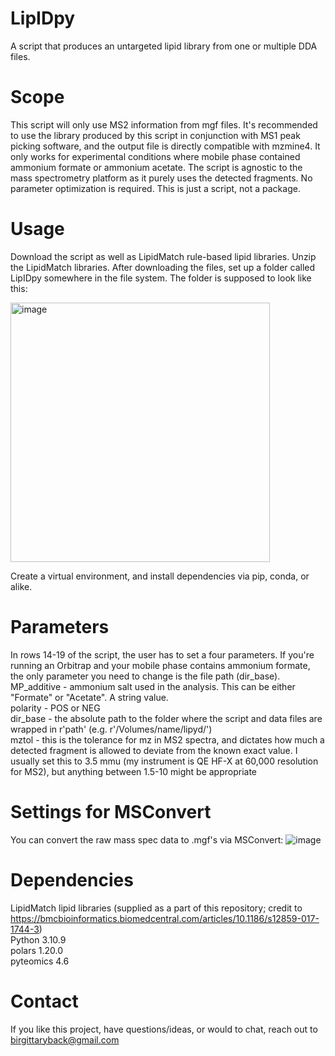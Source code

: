 # LipIDpy
A script that produces an untargeted lipid library from one or multiple DDA files.

# Scope
This script will only use MS2 information from mgf files. It's recommended to use the library produced by this script in conjunction with MS1 peak picking software, and the output file is directly compatible with mzmine4. It only works for experimental conditions where mobile phase contained ammonium formate or ammonium acetate.
The script is agnostic to the mass spectrometry platform as it purely uses the detected fragments. No parameter optimization is required.
This is just a script, not a package.

# Usage
Download the script as well as LipidMatch rule-based lipid libraries. Unzip the LipidMatch libraries. After downloading the files, set up a folder called LipIDpy somewhere in the file system. 
The folder is supposed to look like this:</br>

<img width="415" alt="image" src="https://github.com/user-attachments/assets/321f4cb2-24cf-43fa-8eb5-39d3222ded7a" />

Create a virtual environment, and install dependencies via pip, conda, or alike.

# Parameters
In rows 14-19 of the script, the user has to set a four parameters. If you're running an Orbitrap and your mobile phase contains ammonium formate, the only parameter you
need to change is the file path (dir_base).</br>
MP_additive - ammonium salt used in the analysis. This can be either "Formate" or "Acetate". A string value.</br>
polarity - POS or NEG</br>
dir_base - the absolute path to the folder where the script and data files are wrapped in r'path' (e.g. r'/Volumes/name/lipyd/')</br>
mztol - this is the tolerance for mz in MS2 spectra, and dictates how much a detected fragment is allowed to deviate from the known exact value. I usually set this to 3.5 mmu (my instrument is QE HF-X at 60,000 resolution for MS2), but anything between 1.5-10 might be appropriate

# Settings for MSConvert
You can convert the raw mass spec data to .mgf's via MSConvert:
![image](https://github.com/user-attachments/assets/41167f3e-1844-4fc6-afae-ad7680747e7d)

# Dependencies
LipidMatch lipid libraries (supplied as a part of this repository; credit to https://bmcbioinformatics.biomedcentral.com/articles/10.1186/s12859-017-1744-3)<br/> 
Python 3.10.9 <br/>
polars 1.20.0 <br/>
pyteomics 4.6 <br/>

# Contact
If you like this project, have questions/ideas, or would to chat, reach out to birgittaryback@gmail.com

